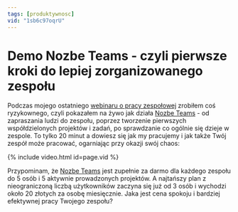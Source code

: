 ```yaml
---
tags: [produktywnosc]
vid: "1sb6c97oqrU"
---
```


# Demo Nozbe Teams - czyli pierwsze kroki do lepiej zorganizowanego zespołu

Podczas mojego ostatniego [webinaru o pracy zespołowej](/pl/inaczej/) zrobiłem coś ryzykownego, czyli pokazałem na żywo jak działa [Nozbe Teams][n] - od zapraszania ludzi do zespołu, poprzez tworzenie pierwszych współdzielonych projektów i zadań, po sprawdzanie co ogólnie się dzieje w zespole. To tylko 20 minut a dowiesz się jak my pracujemy i jak także Twój zespół może pracować, ogarniając przy okazji swój chaos:

{% include video.html id=page.vid %}

<!--More-->

Przypominam, że [Nozbe Teams][n] jest zupełnie za darmo dla każdego zespołu do 5 osób i 5 aktywnie prowadzonych projektów. A najtańszy plan z nieograniczoną liczbą użytkowników zaczyna się już od 3 osób i wychodzi około 20 złotych za osobę miesięcznie. Jaka jest cena spokoju i bardziej efektywnej pracy Twojego zespołu?

[n]: https://nozbe.com/